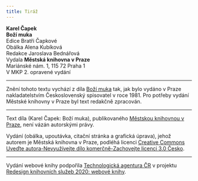 ```yaml
---
title: Tiráž
---
```


**Karel Čapek**  
**Boží muka**  
Edice Bratři Čapkové  
Obálka Alena Kubíková  
Redakce Jaroslava Bednářová  
Vydala **Městská knihovna v Praze**  
Mariánské nám. 1, 115 72 Praha 1  
V MKP 2. opravené vydání  
[^1]: Dohad, předpoklad. _Pozn. red._  
[^2]: David Hume: _Zkoumání o rozumu lidském,_ kapitola III., kterou se Čapek k povídce inspiroval. _Pozn. red._  
[^3]: Hrdina románu _Zločin a trest_ od F. M. Dostojevského_. Pozn. red._  
[^4]: Nahodilé spojení, sdružení. _Pozn. red._  
[^5]: Palpitace (lat.) – bušení srdce. _Pozn. red._  
[^6]: Timor Dei (lat.) – bázeň z Boha (zde bázeň ducha, viz pokračování věty). _Pozn. red._  
[^7]: Métier (fr.) – odborná profese. _Pozn. red._  
[^8]: Fadesa (fr.) – nuda. _Pozn. red._  
[^9]: Manaia – mánie. _Pozn. red._  
[^10]: Vzkříšení Jairovy dcery – podle novozákonních evangelií měl muž jménem Jairos jedinou dceru, kterou Ježíš zázračně uzdravil. _Pozn. red._  
[^11]: Puerta del Sol – známé madridské náměstí (česky Brána slunce). _Pozn. red._  
V MKP 1. elektronické vydání z 10. 10. 2022.

***

Znění tohoto textu vychází z díla [Boží muka](https://search.mlp.cz/cz/titul/bozi-muka-trapne-povidky/14915/) tak, jak bylo vydáno v Praze nakladatelstvím Československý spisovatel v roce 1981. Pro potřeby vydání Městské knihovny v Praze byl text redakčně zpracován.

***


Text díla (Karel Čapek: Boží muka), publikovaného [Městskou knihovnou v Praze](https://www.mlp.cz/cz/), není vázán autorskými právy.


Vydání (obálka, upoutávka, citační stránka a grafická úprava), jehož autorem je Městská knihovna v Praze, podléhá licenci [Creative Commons Uveďte autora-Nevyužívejte dílo komerčně-Zachovejte licenci 3.0 Česko](https://creativecommons.org/licenses/by-nc-sa/3.0/cz/).

***

Vydání webové knihy podpořila [Technologická agentura ČR](https://www.tacr.cz/) v projektu [Redesign knihovních služeb 2020: webové knihy](https://starfos.tacr.cz/cs/project/TL04000391).